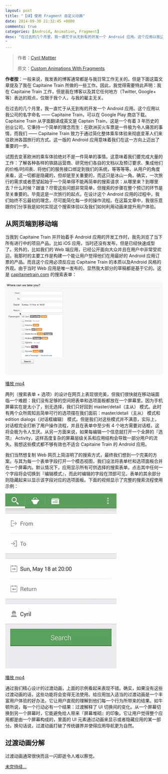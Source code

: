 ```yaml
---
layout: post
title: "【译】使用 Fragment 自定义动画"
date: 2014-09-30 21:32:45 +0800
comments: true
categories: [Android, Animation, Fragment]
desc: "在过去的几个月里，我一直忙于从无到有的开发一个 Android 应用。这个应用以我公司的名字命名 —— Capitaine Train，可以在 Google Play 商店下载。Capitaine Train 从字面翻译成英文是 Captain Train，这是一个有着 3 年历史的创业公司，它秉持一个简单的理念而生：在欧洲买火车票是一件极为令人痛苦的事情，而我们 —— Capitaine Train 致力于通过简化整体乘车体验来彻底变革人们来往欧洲各国旅行的方式。这一版的 Android 应用意味着我们在这一方向上迈出了重要的一步。
"
---
```


>作者：[Cyril Mottier][author]
>
>原文：[Custom Animations With Fragments][origin post]

**作者按**：一般来说，我发表的博客通常都是与我日常工作无关的。但是下面这篇文章提及了我在 Capitaine Train 所做的一些工作。因此，我觉得需要特此声明：我在 Capitaine Train 工作，但是我在博客以及其它任何地方（Twitter, Google+ 等）表达的观点，仅限于我个人，与我的雇主无关。

在过去的几个月里，我一直忙于从无到有的开发一个 Android 应用。这个应用以我公司的名字命名 —— Capitaine Train，可以在 Google Play 商店下载。Capitaine Train 从字面翻译成英文是 Captain Train，这是一个有着 3 年历史的创业公司，它秉持一个简单的理念而生：在欧洲买火车票是一件极为令人痛苦的事情，而我们 —— Capitaine Train 致力于通过简化整体乘车体验来彻底变革人们来往欧洲各国旅行的方式。这一版的 Android 应用意味着我们在这一方向上迈出了重要的一步。

试图去变革欧洲的乘车体验绝对不是一件简单的事情。这意味着我们要完成大量的工作：了解各种各样的铁路运营商、研究他们各自的文档以及预订要求、集成他们的价格/时间表、将他们的服务接口绑定到我们的系统，等等等等。从用户的角度来看，这一切都是隐藏的，但却是至关重要的，而这只是冰山一角。确实，一次旅行的需求或者愿望起始于一个简单得不能再简单的搜索请求：从哪里来？到哪里去？什么时候？跟谁？尽管这些问题非常简单，但搜索的步骤在整个预订的环节是至关重要的。毕竟这是一次旅行的起点。在设计这个 Android 应用的过程中，我们始终不忘最初的理念，尽可能简化每一步的操作流程。在这篇文章中，我很乐意跟你们分享我是如何实现这个搜索体验以及我们如何利用动画来提升用户体验。

## 从网页端到移动端

当我到 Capitaine Train 并开始着手 Android 应用的开发工作时，我先浏览了当下所有进行中的项目产品。比如 iOS 应用，当时还没有发布，但是已经快速成型了。另外的，比如我们的 Web 端应用，已经公开面向大众并且在用户中非常受欢迎。我那时的主要工作是构建一个能让用户觉得他们在用最好的 Android 应用订票的产品。而且这个应用必须反应出 Capitaine Train 的本质以及Android 风格的外观。由于当时 Web 应用是唯一发布的，显然我大部分的草稿都是基于它的。这是 [capitainetrain.com](capitainetrain.com) 的搜索表单：

![search form][search form]

[播放 mp4][search form mp4]

两列（搜索表单 + 选项）的设计在网页上表现很完美，但我们很快就在移动端面临一个难题：我们没有足够的空间把表单和选项面板都放在一个屏幕里。因为手机屏幕实在是太小了，别无选择，我们只好回到 master/detail（主从） 模式。此时有两个众所周知且简单可行的选项摆在我们面前：master/detail（主从） 模式和 edition dialogs（对话框编辑） 模式。但是我们对这些模式并不满意，实际上，对话框完全打断了用户操作流程，并且在表单中至少有 4 个地方需要对话框，这将会极为令人生厌。从另一方面来说，如果每编辑一个信息就打开一个全屏的『选项』 Activity，这样高度复杂的屏幕层级关系和应用结构会导致一部分用户的流失。我想这些模式都不够有效也不适合 Capitaine Train 的 Android 应用。

我们当然想复制 Web 网页上简洁明了的搜索方式，最终我们想到一个完美的方案。与其为每一个表单字段打开一个模态视图，我们设法将表单栏和选项面板合并在一个屏幕内。默认情况下，应用显示所有可供选择的搜索表单。点击其中任何一个字段将会切换到『编辑模式』，而此时编辑的字段在顶部可见，表单的其余部分则隐藏起来以显示该字段对应的选项面板。下面的视频显示了完整的搜索流程使用示例：

![search android][search android]

[播放 mp4][search android mp4]

通过我们精心设计的过渡动画，上面的示例看起来表现不错。确实，如果没有这些过渡动画的话，这些功能将会变得无法使用。给应用加入适当的过渡动画是一个丰富用户体验的好办法，它让用户直观的理解到他们每一个行为所带来的结果。如牛顿所说，每一个行动必有一个结果：过渡解释了 UI 切换间的变化。从一个屏幕切换到另一个屏幕时，它能避免给人带来『屏幕堆砌』的印象。它让用户觉得整个应用都是由一个屏幕构成的，里面的 UI 元素通过动画来显示或者隐藏应用的某一部分。换句话说，过渡动画打破了传统疆界并使得应用导航更为自然。

## 过渡动画分解

过渡动画通常很快而且一闪即逝令人难以察觉。

[未完待续...][origin post]

[author]: http://cyrilmottier.com/
[origin post]: http://cyrilmottier.com/2014/05/20/custom-animations-with-fragments
[search form]: /images/blog/android/search_web.gif
[search form mp4]: http://cyrilmottier.com/media/2014/05/custom-animations-with-fragments/search_web.mp4
[search android]: /images/blog/android/search_android.gif
[search android mp4]: http://cyrilmottier.com/media/2014/05/custom-animations-with-fragments/search_android.mp4